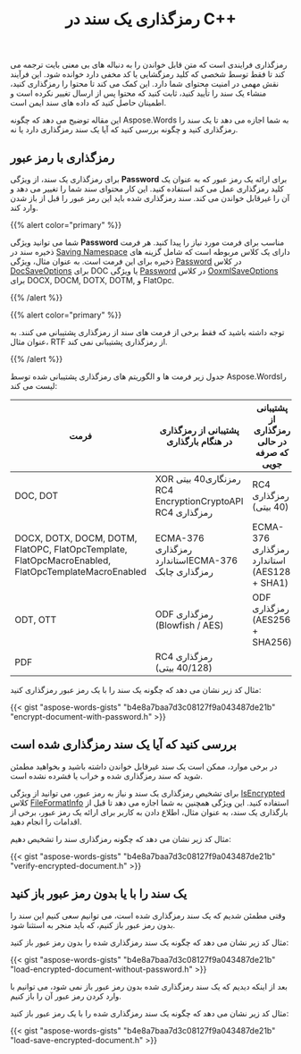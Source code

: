 ﻿---
title: رمزگذاری یک سند در C++
second_title: Aspose.Words برای C++
articleTitle: رمزگذاری یک سند
linktitle: رمزگذاری یک سند
description: "رمزگذاری سند خود را با استفاده از الگوریتم های رمزگذاری مناسب برای فرمت های خاص سند."
type: docs
weight: 20
url: /fa/cpp/encrypt-a-document/
---

رمزگذاری فرایندی است که متن قابل خواندن را به دنباله های بی معنی بایت ترجمه می کند تا فقط توسط شخصی که کلید رمزگشایی یا کد مخفی دارد خوانده شود. این فرآیند نقش مهمی در امنیت محتوای شما دارد. این کمک می کند تا محتوا را رمزگذاری کنید، منشاء یک سند را تأیید کنید، ثابت کنید که محتوا پس از ارسال تغییر نکرده است و اطمینان حاصل کنید که داده های سند ایمن است.

این مقاله توضیح می دهد که چگونه Aspose.Words به شما اجازه می دهد تا یک سند را رمزگذاری کنید و چگونه بررسی کنید که آیا یک سند رمزگذاری دارد یا نه.

## رمزگذاری با رمز عبور

برای رمزگذاری یک سند، از ویژگی **Password** برای ارائه یک رمز عبور که به عنوان یک کلید رمزگذاری عمل می کند استفاده کنید. این کار محتوای سند شما را تغییر می دهد و آن را غیرقابل خواندن می کند. سند رمزگذاری شده باید این رمز عبور را قبل از باز شدن وارد کند.

{{% alert color="primary" %}}

شما می توانید ویژگی **Password** مناسب برای فرمت مورد نیاز را پیدا کنید. هر فرمت ذخیره سند در [Saving Namespace](https://reference.aspose.com/words/cpp/namespace/aspose.words.saving) دارای یک کلاس مربوطه است که شامل گزینه های ذخیره برای این فرمت است. به عنوان مثال، ویژگی [Password](https://reference.aspose.com/words/cpp/aspose.words.saving/docsaveoptions/get_password/) در کلاس [DocSaveOptions](https://reference.aspose.com/words/cpp/aspose.words.saving/docsaveoptions/) برای DOC یا ویژگی [Password](https://reference.aspose.com/words/cpp/aspose.words.saving/ooxmlsaveoptions/get_password/) در کلاس [OoxmlSaveOptions](https://reference.aspose.com/words/cpp/aspose.words.saving/ooxmlsaveoptions/) برای DOCX, DOCM, DOTX, DOTM, و FlatOpc.

{{% /alert %}}

{{% alert color="primary" %}}

توجه داشته باشید که فقط برخی از فرمت های سند از رمزگذاری پشتیبانی می کنند. به عنوان مثال، RTF از رمزگذاری پشتیبانی نمی کند.

{{% /alert %}}

جدول زیر فرمت ها و الگوریتم های رمزگذاری پشتیبانی شده توسط Aspose.Wordsرا لیست می کند:

| فرمت | پشتیبانی از رمزگذاری در هنگام بارگذاری | پشتیبانی از رمزگذاری در حالی که صرفه جویی |
| ------------------------------------------------------------ | ----------------------------------------------------------- | -------------------------------------------- |
| DOC, DOT | XOR رمزنگاری40 بیتی RC4 EncryptionCryptoAPI RC4 رمزگذاری | RC4 رمزگذاری (40 بیتی) |
| DOCX, DOTX, DOCM, DOTM, FlatOPC, FlatOpcTemplate, FlatOpcMacroEnabled, FlatOpcTemplateMacroEnabled | ECMA-376 رمزگذاری استانداردECMA-376 رمزگذاری چابک | ECMA-376 رمزگذاری استاندارد (AES128 + SHA1) |
| ODT, OTT | ODF رمزگذاری (Blowfish / AES) | ODF رمزگذاری (AES256 + SHA256) |
| PDF | RC4 رمزگذاری (40/128 بیتی) |

مثال کد زیر نشان می دهد که چگونه یک سند را با یک رمز عبور رمزگذاری کنید:

{{< gist "aspose-words-gists" "b4e8a7baa7d3c08127f9a043487de21b" "encrypt-document-with-password.h" >}}

## بررسی کنید که آیا یک سند رمزگذاری شده است

در برخی موارد، ممکن است یک سند غیرقابل خواندن داشته باشید و بخواهید مطمئن شوید که سند رمزگذاری شده و خراب یا فشرده نشده است.

برای تشخیص رمزگذاری یک سند و نیاز به رمز عبور، می توانید از ویژگی [IsEncrypted](https://reference.aspose.com/words/cpp/aspose.words/fileformatinfo/get_isencrypted/) کلاس [FileFormatInfo](https://reference.aspose.com/words/cpp/aspose.words/fileformatinfo) استفاده کنید. این ویژگی همچنین به شما اجازه می دهد تا قبل از بارگذاری یک سند، به عنوان مثال، اطلاع دادن به کاربر برای ارائه یک رمز عبور، برخی از اقدامات را انجام دهید.

مثال کد زیر نشان می دهد که چگونه رمزگذاری سند را تشخیص دهیم:

{{< gist "aspose-words-gists" "b4e8a7baa7d3c08127f9a043487de21b" "verify-encrypted-document.h" >}}

## یک سند را با یا بدون رمز عبور باز کنید

وقتی مطمئن شدیم که یک سند رمزگذاری شده است، می توانیم سعی کنیم این سند را بدون رمز عبور باز کنیم، که باید منجر به استثنا شود.

مثال کد زیر نشان می دهد که چگونه یک سند رمزگذاری شده را بدون رمز عبور باز کنید:

{{< gist "aspose-words-gists" "b4e8a7baa7d3c08127f9a043487de21b" "load-encrypted-document-without-password.h" >}}

بعد از اینکه دیدیم که یک سند رمزگذاری شده بدون رمز عبور باز نمی شود، می توانیم با وارد کردن رمز عبور آن را باز کنیم.

مثال کد زیر نشان می دهد که چگونه یک سند رمزگذاری شده را با یک رمز عبور باز کنید:

{{< gist "aspose-words-gists" "b4e8a7baa7d3c08127f9a043487de21b" "load-save-encrypted-document.h" >}}
